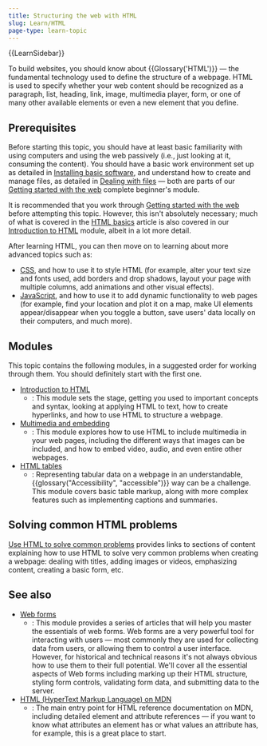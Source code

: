 ```yaml
---
title: Structuring the web with HTML
slug: Learn/HTML
page-type: learn-topic
---
```


{{LearnSidebar}}

To build websites, you should know about {{Glossary('HTML')}} — the fundamental technology used to define the structure of a webpage. HTML is used to specify whether your web content should be recognized as a paragraph, list, heading, link, image, multimedia player, form, or one of many other available elements or even a new element that you define.

## Prerequisites

Before starting this topic, you should have at least basic familiarity with using computers and using the web passively (i.e., just looking at it, consuming the content). You should have a basic work environment set up as detailed in [Installing basic software](/en-US/docs/Learn_web_development/Getting_started/Environment_setup/Installing_software), and understand how to create and manage files, as detailed in [Dealing with files](/en-US/docs/Learn_web_development/Getting_started/Environment_setup/Dealing_with_files) — both are parts of our [Getting started with the web](/en-US/docs/Learn_web_development/Getting_started/Your_first_website) complete beginner's module.

It is recommended that you work through [Getting started with the web](/en-US/docs/Learn_web_development/Getting_started/Your_first_website) before attempting this topic. However, this isn't absolutely necessary; much of what is covered in the [HTML basics](/en-US/docs/Learn_web_development/Getting_started/Your_first_website/Creating_the_content) article is also covered in our [Introduction to HTML](/en-US/docs/Learn/HTML/Introduction_to_HTML) module, albeit in a lot more detail.

After learning HTML, you can then move on to learning about more advanced topics such as:

- [CSS](/en-US/docs/Learn/CSS), and how to use it to style HTML (for example, alter your text size and fonts used, add borders and drop shadows, layout your page with multiple columns, add animations and other visual effects).
- [JavaScript](/en-US/docs/Learn/JavaScript), and how to use it to add dynamic functionality to web pages (for example, find your location and plot it on a map, make UI elements appear/disappear when you toggle a button, save users' data locally on their computers, and much more).

## Modules

This topic contains the following modules, in a suggested order for working through them. You should definitely start with the first one.

- [Introduction to HTML](/en-US/docs/Learn/HTML/Introduction_to_HTML)
  - : This module sets the stage, getting you used to important concepts and syntax, looking at applying HTML to text, how to create hyperlinks, and how to use HTML to structure a webpage.
- [Multimedia and embedding](/en-US/docs/Learn/HTML/Multimedia_and_embedding)
  - : This module explores how to use HTML to include multimedia in your web pages, including the different ways that images can be included, and how to embed video, audio, and even entire other webpages.
- [HTML tables](Learn_web_development/Core/Structuring_content/HTML_table_basics)
  - : Representing tabular data on a webpage in an understandable, {{glossary("Accessibility", "accessible")}} way can be a challenge. This module covers basic table markup, along with more complex features such as implementing captions and summaries.

## Solving common HTML problems

[Use HTML to solve common problems](/en-US/docs/Learn/HTML/Howto) provides links to sections of content explaining how to use HTML to solve very common problems when creating a webpage: dealing with titles, adding images or videos, emphasizing content, creating a basic form, etc.

## See also

- [Web forms](/en-US/docs/Learn/Forms)
  - : This module provides a series of articles that will help you master the essentials of web forms. Web forms are a very powerful tool for interacting with users — most commonly they are used for collecting data from users, or allowing them to control a user interface. However, for historical and technical reasons it's not always obvious how to use them to their full potential. We'll cover all the essential aspects of Web forms including marking up their HTML structure, styling form controls, validating form data, and submitting data to the server.
- [HTML (HyperText Markup Language) on MDN](/en-US/docs/Web/HTML)
  - : The main entry point for HTML reference documentation on MDN, including detailed element and attribute references — if you want to know what attributes an element has or what values an attribute has, for example, this is a great place to start.
